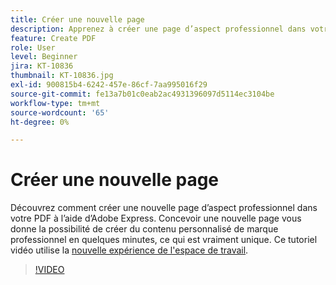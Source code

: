 ```yaml
---
title: Créer une nouvelle page
description: Apprenez à créer une page d’aspect professionnel dans votre PDF à l’aide d’Adobe Express
feature: Create PDF
role: User
level: Beginner
jira: KT-10836
thumbnail: KT-10836.jpg
exl-id: 900815b4-6242-457e-86cf-7aa995016f29
source-git-commit: fe13a7b01c0eab2ac4931396097d5114ec3104be
workflow-type: tm+mt
source-wordcount: '65'
ht-degree: 0%

---
```


# Créer une nouvelle page

Découvrez comment créer une nouvelle page d’aspect professionnel dans votre PDF à l’aide d’Adobe Express. Concevoir une nouvelle page vous donne la possibilité de créer du contenu personnalisé de marque professionnel en quelques minutes, ce qui est vraiment unique. Ce tutoriel vidéo utilise la [nouvelle expérience de l&#39;espace de travail](new-workspace.md).

>[!VIDEO](https://video.tv.adobe.com/v/347331?quality=12&learn=on&hidetitle=true)
